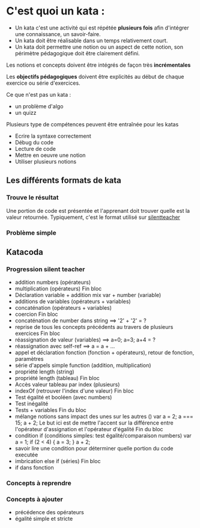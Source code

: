 
# C'est quoi un kata :

- Un kata c'est une activité qui est répétée **plusieurs fois** afin d'intégrer une connaissance, un savoir-faire.
- Un kata doit être réalisable dans un temps relativement court.
- Un kata doit permettre une notion ou un aspect de cette notion, son périmètre pédagogique doit être clairement défini.

Les notions et concepts doivent être intégrés de façon très **incrémentales**

Les **objectifs pédagogiques** doivent être explicités au début de chaque exercice ou série d'exercices.

Ce que n'est pas un kata :
 - un problème d'algo
 - un quizz 

Plusieurs type de compétences peuvent être entraînée pour les katas
- Ecrire la syntaxe correctement
- Débug du code
- Lecture de code
- Mettre en oeuvre une notion
- Utiliser plusieurs notions

## Les différents formats de kata

### Trouve le résultat

Une portion de code est présentée et l'apprenant doit trouver quelle est la valeur retournée.
Typiquement, c'est le format utilisé sur [silentteacher](http://silentteacher.toxicode.fr/)

### Problème simple



## Katacoda



### Progression silent teacher
- addition numbers (opérateurs)
- multiplication (opérateurs)
Fin bloc
- Déclaration variable + addition mix var + number (variable)
- additions de variables (opérateurs + variables)
- concaténation (opérateurs + variables)
- coercion
Fin bloc
- concaténation de number dans string ==> '2' + '2' = ?
- reprise de tous les concepts précédents au travers de plusieurs exercices
Fin bloc
- réassignation de valeur (variables) ==> a=0; a=3; a+4 = ?
- réassignation avec self-ref ==> a = a + ...
- appel et déclaration fonction (fonction + opérateurs), retour de fonction, paramètres
- série d'appels simple function (addition, multiplication)
- propriété length (string)
- propriété length (tableau)
Fin bloc
- Accès valeur tableau par index (plusieurs)
- indexOf (retrouver l'index d'une valeur)
Fin bloc
- Test égalité et booléen (avec numbers)
- Test inégalité
- Tests + variables
Fin du bloc
- mélange notions sans impact des unes sur les autres ()
  var a = 2;
  a === 15;
  a + 2;
  Le but ici est de mettre l'accent sur la différence entre l'opérateur d'assignation et l'opérateur d'égalité 
Fin du bloc
- condition if (conditions simples: test égalité/comparaison numbers)
  var a = 1;
  if (2 < 4) {
      a = 3;
  }
  a + 2;
- savoir lire une condition pour déterminer quelle portion du code executée
- imbrication else if (séries)
Fin bloc
- if dans fonction



### Concepts à reprendre


### Concepts à ajouter
- précédence des opérateurs
- égalité simple et stricte